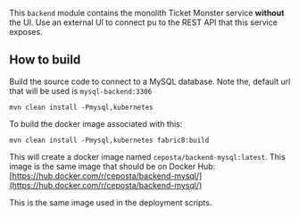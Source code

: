 This `backend` module contains the monolith Ticket Monster service **without** the UI. Use an external UI to connect pu to the REST API that this service exposes.


## How to build

Build the source code to connect to a MySQL database. Note the, default url that will be used is `mysql-backend:3306`

```
mvn clean install -Pmysql,kubernetes
```

To build the docker image associated with this:

```
mvn clean install -Pmysql,kubernetes fabric8:build
```

This will create a docker image named `ceposta/backend-mysql:latest`. This image is the same image that should be on Docker Hub: [https://hub.docker.com/r/ceposta/backend-mysql/](https://hub.docker.com/r/ceposta/backend-mysql/) 

This is the same image used in the deployment scripts.